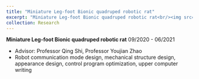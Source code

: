 ```yaml
---
title: "Miniature Leg-foot Bionic quadruped robotic rat"
excerpt: "Miniature Leg-foot Bionic quadruped robotic rat<br/><img src='/images/little-rat.png'>"
collection: Research
---
```


**Miniature Leg-foot Bionic quadruped robotic rat** 09/2020 - 06/2021
* Advisor: Professor Qing Shi, Professor Youjian Zhao
* Robot communication mode design, mechanical structure design, appearance design, control program optimization, upper computer writing
